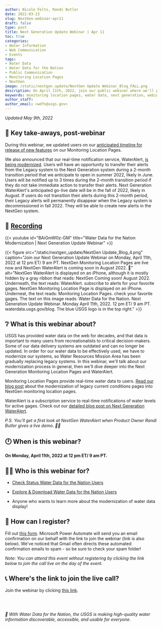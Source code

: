 ```yaml
---
author: Nicole Felts, Randi Butler
date: 2022-03-23
slug: NextGen-webinar-apr11
draft: false
type: post
title: Next Generation Update Webinar | Apr 11
toc: true
categories: 
- Water Information
- Web Communication
- Events
tags:
- Water Data
- Water Data for the Nation
- Public Communication
- Monitoring Location Pages
- NextGen
image: /static/nextgen_update/NextGen Update Webinar_Blog_FALL.png
description: On April 11th, 2022, join our public webinar where we'll provide an update on the Next Generation Monitoring Location Pages and give a live demo of the Next Generation WaterAlert. Wondering what these products are? Read on...
keywords: monitoring location pages, water data, next generation, webinar, update
author_staff: 
author_email: <wdfn@usgs.gov>
---
```

<i> Updated May 9th, 2022 </i>

## 🔑 Key take-aways, post-webinar

During this webinar, we updated users on our [anticipated timeline for release of new features](https://waterdata.usgs.gov/blog/nextgen-mlp-update) on our Monitoring Location Pages.

We also announced that our real-time notification service, WaterAlert, [is being modernized](https://waterdata.usgs.gov/blog/wateralert-transition/). Users will have an opportunity to transfer their alerts from the Legacy system to the Next Generation system during a 2-month transition period that we anticipate to open in summer 2022, likely in June. Users will be notified up to 3 times during the 2-month transition period if they do not take immediate action to transfer their alerts. Next Generation WaterAlert's anticipated go-live date will be in the fall of 2022, likely in August.
If users do not transition their alerts during this 2-month period, their Legacy alerts will permanently disappear when the Legacy system is decommissioned in fall 2022. They will be able to create new alerts in the NextGen system. 

## 🎥 [Recording](https://www.youtube.com/watch?v=BAiGmW0z-GM)
{{< youtube id="BAiGmW0z-GM" title="Water Data for the Nation Modernization | Next Generation Update Webinar" >}}

<div class="grid-row">
{{< figure src="/static/nextgen_update/NextGen Update_Blog_4.png" caption="Join our Next Generation Update Webinar on Monday, April 11th, 2022 at 12 pm ET/ 9 am PT. NextGen Monitoring Location Pages are live now and NextGen WaterAlert is coming soon in August 2022. 👀" alt="NextGen WaterAlert is displayed on an iPhone, although it is mostly hidden by a gray ribbon that reads: NextGen Coming soon! August 2022. Underneath, the text reads: WaterAlert. subscribe to alerts for your favorite gages. NextGen Monitoring Location Page is displayed on an iPhone. Underneat, the text reads: Monitoring Location Pages. check your favorite gages. The text on this image reads: Water Data for the Nation. Next Generation Update Webinar. Monday April 11th, 2022. 12 pm ET/ 9 am PT. waterdata.usgs.gov/blog. The blue USGS logo is in the top right." >}}
</div>

## ❔ What is this webinar about?

USGS has provided water data on the web for decades, and that data is important to many users from recreationalists to critical decision-makers. Some of our data delivery systems are outdated and can no longer be updated. In order for our water data to be effectively used, we have to modernize our systems, so Water Resources Mission Area has been gradually replacing legacy systems. In this webinar, we'll talk about our modernization process in general, then we'll dive deeper into the Next Generation Monitoring Location Pages and WaterAlert.

Monitoring Location Pages provide real-time water data to users. [Read our blog post](https://waterdata.usgs.gov/blog/realtime-pages-replacement/) about the modernization of legacy current conditions pages into NextGen monitoring location pages.

WaterAlert is a subscription service to real-time notifications of water levels for active gages. Check out our [detailed blog post on Next Generation WaterAlert](https://waterdata.usgs.gov/blog/WaterAlert-transition/).

*P.S. You'll get a first look at NextGen WaterAlert when Product Owner Randi Butler gives a live demo. 🙌🥳*


## 🕛 When is this webinar?
**On Monday, April 11th, 2022 at 12 pm ET/ 9 am PT.**


## 👩🧑 Who is this webinar for?
- [Check Status Water Data for the Nation Users](https://waterdata.usgs.gov/blog/user_check_status/)

- [Explore & Download Water Data for the Nation Users](https://waterdata.usgs.gov/blog/user_explore_download/)

- Anyone who wants to learn more about the modernization of water data display!


## 📆 How can I register?
Fill out [this form](https://forms.office.com/g/VuUJ4pfhUU). Microsoft Power Automate will send you an email confirmation on our behalf with the link to join the webinar (link is also below). We've noticed that Gmail often directs these automated confirmation emails to spam - so be sure to check your spam folder!

*Note: You can attend this event without registering by clicking the link below to join the call live on the day of the event.*

## 📞 Where's the link to join the live call?
Join the webinar by clicking [this link](https://teams.microsoft.com/l/meetup-join/19%3ameeting_NjlmMmEwZGItN2U5ZS00NDgzLWE2NjktNGRjMzUwOTU5NmQy%40thread.v2/0?context=%7b%22Tid%22%3a%220693b5ba-4b18-4d7b-9341-f32f400a5494%22%2c%22Oid%22%3a%2274c01c76-7d2c-4555-94ec-9e22ecb44037%22%7d).


<br>
<br>

*🙌 With Water Data for the Nation, the USGS is making high-quality water information discoverable, accessible, and usable for everyone.*
